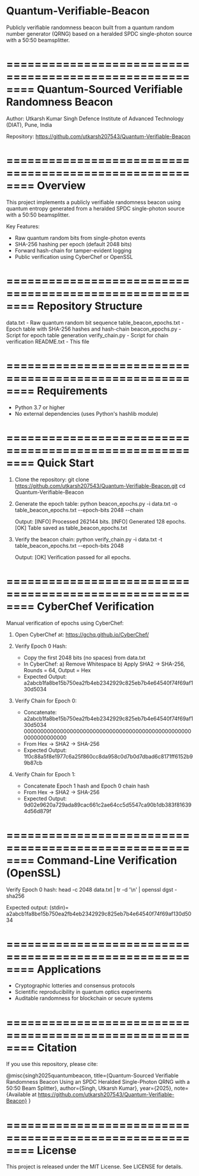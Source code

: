 # Quantum-Verifiable-Beacon
Publicly verifiable randomness beacon built from a quantum random number generator (QRNG) based on a heralded SPDC single-photon source with a 50:50 beamsplitter.

========================================================
Quantum-Sourced Verifiable Randomness Beacon
========================================================
Author:
  Utkarsh Kumar Singh
  Defence Institute of Advanced Technology (DIAT), Pune, India

Repository:
  https://github.com/utkarsh207543/Quantum-Verifiable-Beacon

========================================================
Overview
========================================================
This project implements a publicly verifiable randomness beacon
using quantum entropy generated from a heralded SPDC single-photon
source with a 50:50 beamsplitter.

Key Features:
  - Raw quantum random bits from single-photon events
  - SHA-256 hashing per epoch (default 2048 bits)
  - Forward hash-chain for tamper-evident logging
  - Public verification using CyberChef or OpenSSL

========================================================
Repository Structure
========================================================
data.txt                  - Raw quantum random bit sequence
table_beacon_epochs.txt   - Epoch table with SHA-256 hashes and hash-chain
beacon_epochs.py          - Script for epoch table generation
verify_chain.py           - Script for chain verification
README.txt                - This file

========================================================
Requirements
========================================================
- Python 3.7 or higher
- No external dependencies (uses Python's hashlib module)

========================================================
Quick Start
========================================================
1. Clone the repository:
   git clone https://github.com/utkarsh207543/Quantum-Verifiable-Beacon.git
   cd Quantum-Verifiable-Beacon

2. Generate the epoch table:
   python beacon_epochs.py -i data.txt -o table_beacon_epochs.txt --epoch-bits 2048 --chain

   Output:
   [INFO] Processed 262144 bits.
   [INFO] Generated 128 epochs.
   [OK] Table saved as table_beacon_epochs.txt

3. Verify the beacon chain:
   python verify_chain.py -i data.txt -t table_beacon_epochs.txt --epoch-bits 2048

   Output:
   [OK] Verification passed for all epochs.

========================================================
CyberChef Verification
========================================================
Manual verification of epochs using CyberChef:

1. Open CyberChef at:
   https://gchq.github.io/CyberChef/

2. Verify Epoch 0 Hash:
   - Copy the first 2048 bits (no spaces) from data.txt
   - In CyberChef:
     a) Remove Whitespace
     b) Apply SHA2 → SHA-256, Rounds = 64, Output = Hex
   - Expected Output:
     a2abcb1fa8be15b750ea2fb4eb2342929c825eb7b4e64540f74f69af130d5034

3. Verify Chain for Epoch 0:
   - Concatenate:
     a2abcb1fa8be15b750ea2fb4eb2342929c825eb7b4e64540f74f69af130d5034
     0000000000000000000000000000000000000000000000000000000000000000
   - From Hex → SHA2 → SHA-256
   - Expected Output:
     1f0c88a5f8e1977c6a25f860cc8da958c0d7b0d7dbad6c8171ff6152b99b87cb

4. Verify Chain for Epoch 1:
   - Concatenate Epoch 1 hash and Epoch 0 chain hash
   - From Hex → SHA2 → SHA-256
   - Expected Output:
     9d02e9620a729ada89cac661c2ae64cc5d5547ca90b1db383f816394d56d879f

========================================================
Command-Line Verification (OpenSSL)
========================================================
Verify Epoch 0 hash:
   head -c 2048 data.txt | tr -d '\n' | openssl dgst -sha256

Expected output:
   (stdin)= a2abcb1fa8be15b750ea2fb4eb2342929c825eb7b4e64540f74f69af130d5034

========================================================
Applications
========================================================
- Cryptographic lotteries and consensus protocols
- Scientific reproducibility in quantum optics experiments
- Auditable randomness for blockchain or secure systems

========================================================
Citation
========================================================
If you use this repository, please cite:

@misc{singh2025quantumbeacon,
  title={Quantum-Sourced Verifiable Randomness Beacon Using an SPDC Heralded Single-Photon QRNG with a 50:50 Beam Splitter},
  author={Singh, Utkarsh Kumar},
  year={2025},
  note={Available at https://github.com/utkarsh207543/Quantum-Verifiable-Beacon}
}

========================================================
License
========================================================
This project is released under the MIT License. See LICENSE for details.

